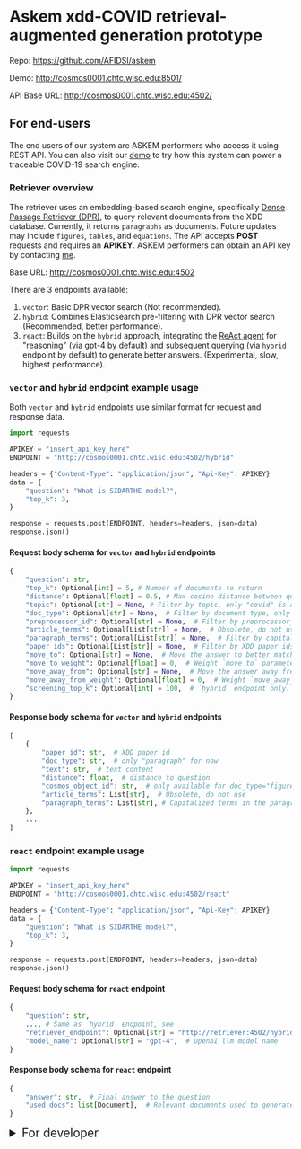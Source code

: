 # Askem xdd-COVID retrieval-augmented generation prototype

Repo: <https://github.com/AFIDSI/askem>

Demo: <http://cosmos0001.chtc.wisc.edu:8501/>

API Base URL: <http://cosmos0001.chtc.wisc.edu:4502/>

## For end-users

The end users of our system are ASKEM performers who access it using REST API. You can also visit our [demo](http://cosmos0001.chtc.wisc.edu:8501/) to try how this system can power a traceable COVID-19 search engine.

### Retriever overview

The retriever uses an embedding-based search engine, specifically [Dense Passage Retriever (DPR)](https://arxiv.org/abs/2004.04906), to query relevant documents from the XDD database. Currently, it returns `paragraphs` as documents. Future updates may include `figures`, `tables`, and `equations`. The API accepts **POST** requests and requires an **APIKEY**. ASKEM performers can obtain an API key by contacting [me](mailto:jason.lo@wisc.edu).

Base URL: <http://cosmos0001.chtc.wisc.edu:4502>

There are 3 endpoints available:

1. `vector`: Basic DPR vector search (Not recommended).
2. `hybrid`: Combines Elasticsearch pre-filtering with DPR vector search (Recommended, better performance).
3. `react`: Builds on the `hybrid` approach, integrating the [ReAct agent](https://react-lm.github.io/) for "reasoning" (via gpt-4 by default) and subsequent querying (via `hybrid` endpoint by default) to generate better answers. (Experimental, slow, highest performance).

### `vector` and `hybrid` endpoint example usage

Both `vector` and `hybrid` endpoints use similar format for request and response data.

```python
import requests

APIKEY = "insert_api_key_here"
ENDPOINT = "http://cosmos0001.chtc.wisc.edu:4502/hybrid"

headers = {"Content-Type": "application/json", "Api-Key": APIKEY}
data = {
    "question": "What is SIDARTHE model?",
    "top_k": 3,
}

response = requests.post(ENDPOINT, headers=headers, json=data)
response.json()
```

#### Request body schema for `vector` and `hybrid` endpoints

```python
{
    "question": str,
    "top_k": Optional[int] = 5, # Number of documents to return
    "distance": Optional[float] = 0.5, # Max cosine distance between question and document
    "topic": Optional[str] = None, # Filter by topic, only "covid" is available now
    "doc_type": Optional[str] = None,  # Filter by document type, only "paragraph" is available now
    "preprocessor_id": Optional[str] = None,  # Filter by preprocessor_id, for developer use only
    "article_terms": Optional[List[str]] = None,  # Obsolete, do not use
    "paragraph_terms": Optional[List[str]] = None,  # Filter by capitalized terms (any word that has more than one capital letter) in the paragraph
    "paper_ids": Optional[List[str]] = None,  # Filter by XDD paper ids
    "move_to": Optional[str] = None,  # Move the answer to better match the context of the given string, like `mathematical equation`.
    "move_to_weight": Optional[float] = 0,  # Weight `move_to` parameter to adjusts the influence on the original answer, with a range from 0 to 1. Higher values mean stronger augmentation.
    "move_away_from": Optional[str] = None,  # Move the answer away from irrelevant topics, like `general commentary`.
    "move_away_from_weight": Optional[float] = 0,  # Weight `move_away_from` to adjusts the influence on the original answer, with a range from 0 to 1. Higher values mean stronger augmentation.
    "screening_top_k": Optional[int] = 100,  # `hybrid` endpoint only. Number of documents to return from the elastic search pre-filtering step.
}
```

#### Response body schema for `vector` and `hybrid` endpoints

```python
[
    {
        "paper_id": str,  # XDD paper id
        "doc_type": str,  # only "paragraph" for now
        "text": str,  # text content
        "distance": float,  # distance to question
        "cosmos_object_id": str,  # only available for doc_type="figure"
        "article_terms": List[str],  # Obsolete, do not use
        "paragraph_terms": List[str], # Capitalized terms in the paragraph
    },
    ...
]
```

### `react` endpoint example usage

```python
import requests

APIKEY = "insert_api_key_here"
ENDPOINT = "http://cosmos0001.chtc.wisc.edu:4502/react"

headers = {"Content-Type": "application/json", "Api-Key": APIKEY}
data = {
    "question": "What is SIDARTHE model?",
    "top_k": 3,
}

response = requests.post(ENDPOINT, headers=headers, json=data)
response.json()
```

#### Request body schema for `react` endpoint

```python
{
    "question": str,
    ..., # Same as `hybrid` endpoint, see
    "retriever_endpoint": Optional[str] = "http://retriever:4502/hybrid",  # retriever endpoint to use
    "model_name": Optional[str] = "gpt-4",  # OpenAI llm model name
}
```

#### Response body schema for `react` endpoint

```python
{
    "answer": str,  # Final answer to the question
    "used_docs": list[Document],  # Relevant documents used to generate the answer, with the same schema as the response of `hybrid` endpoint
}
```

<details>
    <summary style="font-size: 1.5em;">For developer</summary>

### To deploy the system

1. Make a .env file in the project root directory with these variables

    see example: `.env.example`

    see shared [dotenv](https://docs.google.com/document/d/1TyGeHxbOShv_jzTIM7vn-equH0XB3wM0mBuAvYI0AR0/edit) file for the actual values

1. Run launch test

    ```sh
    bash ./scripts/launch_test.sh
    ```

1. Ingest documents

    Put all text files in a folder, with file format as `<ingest_dir>/<paper-id>.txt`, then run this:

    ```sh
    python askem/ingest_docs.py --input-dir "data/debug_data/paragraph_test" --topic "covid-19" --doc-type "paragraph" --weaviate-url "url_to_weaviate"
    ```

1. Ingest figures

    Put all text files in a folder, with file format as `<ingest_dir>/<paper-id>.<cosmos_object_id>.txt`, then run this:

    ```sh
    python askem/deploy.py --input-dir "data/debug_data/figure_test" --topic "covid-19" --doc-type "figure" --weaviate-url "url_to_weaviate"
    ```

</details>
